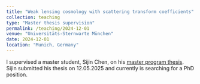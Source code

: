 ```yaml
---
title: "Weak lensing cosmology with scattering transform coefficients"
collection: teaching
type: "Master thesis supervision"
permalink: /teaching/2024-12-01
venue: "Universitäts-Sternwarte München"
date: 2024-12-01
location: "Munich, Germany"
---
```


I supervised a master student, Sijin Chen, on his [master program thesis](https://chen-sijin.github.io/Sijin-Chen.github.io/files/thesis/Sijin_Master_Thesis.pdf). Sijin submitted his thesis on 12.05.2025 and currently is searching for a PhD position.
